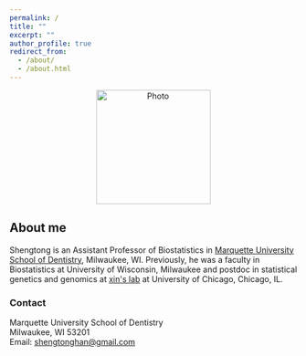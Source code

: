 ```yaml
---
permalink: /
title: ""
excerpt: ""
author_profile: true
redirect_from: 
  - /about/
  - /about.html
---
```


<p align="center">
  <img src="https://han16.github.io/shengtonghan.github.io/images/MU-dental.png?raw=true" alt="Photo" style="width: 200px;"/> 
</p>


##  About me 

<span style="font-size:1.0em;">  Shengtong is an Assistant Professor of Biostatistics in [Marquette University School of Dentistry](https://www.marquette.edu/dentistry/), Milwaukee, WI. Previously, he was a faculty in Biostatistics at University of Wisconsin, Milwaukee and postdoc in statistical genetics and genomics at  [xin's lab](http://xinhelab.org) at University of Chicago, Chicago, IL. </span>




### Contact

<span style="font-size:1.0em;"> Marquette University School of Dentistry<br> 
Milwaukee, WI  53201<br>
Email: shengtonghan@gmail.com</span>

